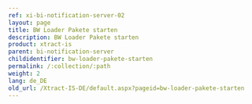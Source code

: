 ```yaml
---
ref: xi-bi-notification-server-02
layout: page
title: BW Loader Pakete starten
description: BW Loader Pakete starten
product: xtract-is
parent: bi-notification-server
childidentifier: bw-loader-pakete-starten
permalink: /:collection/:path
weight: 2
lang: de_DE
old_url: /Xtract-IS-DE/default.aspx?pageid=bw-loader-pakete-starten
---
```

